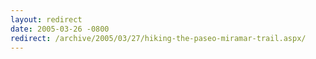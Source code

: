 ```yaml
---
layout: redirect
date: 2005-03-26 -0800
redirect: /archive/2005/03/27/hiking-the-paseo-miramar-trail.aspx/
---
```

